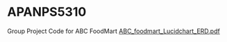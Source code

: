 # APANPS5310
Group Project Code for ABC FoodMart
[ABC_foodmart_Lucidchart_ERD.pdf](https://github.com/user-attachments/files/19901433/ABC_foodmart_Lucidchart_ERD.pdf)
